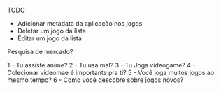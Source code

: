 TODO

-   Adicionar metadata da aplicação nos jogos
-   Deletar um jogo da lista
-   Editar um jogo da lista

Pesquisa de mercado?

1 - Tu assiste anime?
2 - Tu usa mal?
3 - Tu Joga videogame?
4 - Colecionar videomae é importante pra ti?
5 - Você joga muitos jogos ao mesmo tempo?
6 - Como você descobre sobre jogos novos?
